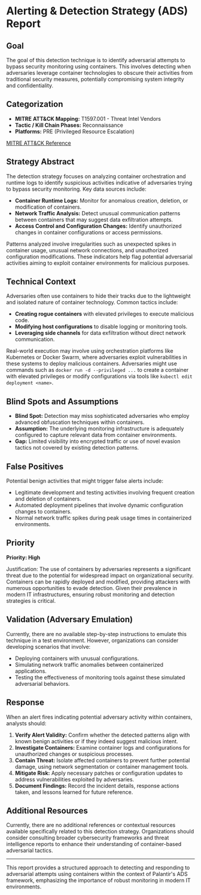 # Alerting & Detection Strategy (ADS) Report

## Goal
The goal of this detection technique is to identify adversarial attempts to bypass security monitoring using containers. This involves detecting when adversaries leverage container technologies to obscure their activities from traditional security measures, potentially compromising system integrity and confidentiality.

## Categorization
- **MITRE ATT&CK Mapping:** T1597.001 - Threat Intel Vendors
- **Tactic / Kill Chain Phases:** Reconnaissance
- **Platforms:** PRE (Privileged Resource Escalation)

[MITRE ATT&CK Reference](https://attack.mitre.org/techniques/T1597/001)

## Strategy Abstract
The detection strategy focuses on analyzing container orchestration and runtime logs to identify suspicious activities indicative of adversaries trying to bypass security monitoring. Key data sources include:
- **Container Runtime Logs:** Monitor for anomalous creation, deletion, or modification of containers.
- **Network Traffic Analysis:** Detect unusual communication patterns between containers that may suggest data exfiltration attempts.
- **Access Control and Configuration Changes:** Identify unauthorized changes in container configurations or access permissions.

Patterns analyzed involve irregularities such as unexpected spikes in container usage, unusual network connections, and unauthorized configuration modifications. These indicators help flag potential adversarial activities aiming to exploit container environments for malicious purposes.

## Technical Context
Adversaries often use containers to hide their tracks due to the lightweight and isolated nature of container technology. Common tactics include:
- **Creating rogue containers** with elevated privileges to execute malicious code.
- **Modifying host configurations** to disable logging or monitoring tools.
- **Leveraging side channels** for data exfiltration without direct network communication.

Real-world execution may involve using orchestration platforms like Kubernetes or Docker Swarm, where adversaries exploit vulnerabilities in these systems to deploy malicious containers. Adversaries might use commands such as `docker run -d --privileged ...` to create a container with elevated privileges or modify configurations via tools like `kubectl edit deployment <name>`.

## Blind Spots and Assumptions
- **Blind Spot:** Detection may miss sophisticated adversaries who employ advanced obfuscation techniques within containers.
- **Assumption:** The underlying monitoring infrastructure is adequately configured to capture relevant data from container environments.
- **Gap:** Limited visibility into encrypted traffic or use of novel evasion tactics not covered by existing detection patterns.

## False Positives
Potential benign activities that might trigger false alerts include:
- Legitimate development and testing activities involving frequent creation and deletion of containers.
- Automated deployment pipelines that involve dynamic configuration changes to containers.
- Normal network traffic spikes during peak usage times in containerized environments.

## Priority
**Priority: High**

Justification: The use of containers by adversaries represents a significant threat due to the potential for widespread impact on organizational security. Containers can be rapidly deployed and modified, providing attackers with numerous opportunities to evade detection. Given their prevalence in modern IT infrastructures, ensuring robust monitoring and detection strategies is critical.

## Validation (Adversary Emulation)
Currently, there are no available step-by-step instructions to emulate this technique in a test environment. However, organizations can consider developing scenarios that involve:
- Deploying containers with unusual configurations.
- Simulating network traffic anomalies between containerized applications.
- Testing the effectiveness of monitoring tools against these simulated adversarial behaviors.

## Response
When an alert fires indicating potential adversary activity within containers, analysts should:
1. **Verify Alert Validity:** Confirm whether the detected patterns align with known benign activities or if they indeed suggest malicious intent.
2. **Investigate Containers:** Examine container logs and configurations for unauthorized changes or suspicious processes.
3. **Contain Threat:** Isolate affected containers to prevent further potential damage, using network segmentation or container management tools.
4. **Mitigate Risk:** Apply necessary patches or configuration updates to address vulnerabilities exploited by adversaries.
5. **Document Findings:** Record the incident details, response actions taken, and lessons learned for future reference.

## Additional Resources
Currently, there are no additional references or contextual resources available specifically related to this detection strategy. Organizations should consider consulting broader cybersecurity frameworks and threat intelligence reports to enhance their understanding of container-based adversarial tactics.

---

This report provides a structured approach to detecting and responding to adversarial attempts using containers within the context of Palantir's ADS framework, emphasizing the importance of robust monitoring in modern IT environments.